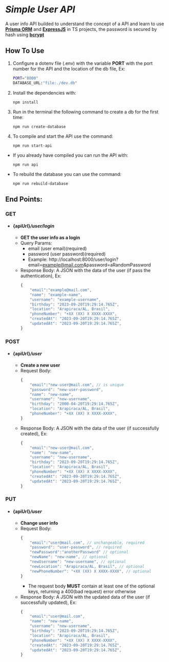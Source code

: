 # **_Simple User API_**

A user info API builded to understand the concept of a API and learn to use **[Prisma ORM](https://www.prisma.io)** and **[ExpressJS](https://expressjs.com)** in TS projects, the password is secured by hash using **[bcrypt](https://github.com/kelektiv/node.bcrypt.js#readme)**

## **How To Use**

1. Configure a dotenv file (.env) with the variable **PORT** with the port number for the API and the location of the db file, Ex:
   ```sh
   PORT="8000"
   DATABASE_URL:"file:./dev.db"
   ```
2. Install the dependencies with:
   ```console
   npm install
   ```
4. Run in the terminal the following command to create a db for the first time:
   ```console
   npm run create-database
   ```
5. To compile and start the API use the command:
   ```console
   npm run start-api
   ```
- If you already have compiled you can run the API with:
  ```console
  npm run api
  ```
- To rebuild the database you can use the command:
  ```console
  npm run rebuild-database
  ```

## **End Points:**

### **GET**

- #### {apiUrl}**_/user/login_**
  - **GET the user info as a login**
  - Query Params:
    - email (user email)(required)
    - password (user password)(required)
    - Example: http://localhost:8000/user/login?email=example@mail.com&password=aRandomPassword
  - Response Body:
    A JSON with the data of the user (if pass the authentication), Ex:
    ```javascript
    {
        "email":"example@mail.com",
        "name": "example-name",
        "username": "example-username",
        "birthday": "2023-09-20T19:29:14.765Z",
        "location": "Arapiraca/AL, Brasil",
        "phoneNumber": "+XX (XX) X XXXX-XXXX",
        "createdAt": "2023-09-20T19:29:14.765Z",
        "updatedAt": "2023-09-20T19:29:14.765Z",
    }
    ```

### **POST**

- #### {apiUrl}**_/user_**
  - **Create a new user**
  - Request Body:
    ```javascript
    {
        "email":"new-user@mail.com", // is unique
        "password": "new-user-password",
        "name": "new-name",
        "username": "new-username",
        "birthday": "2000-04-20T19:29:14.765Z",
        "location": "Arapiraca/AL, Brasil",
        "phoneNumber": "+XX (XX) X XXXX-XXXX",
    }
    ```
  - Response Body:
    A JSON with the data of the user (if successfully created), Ex:
    ```javascript
    {
        "email":"new-user@mail.com",
        "name": "new-name",
        "username": "new-username",
        "birthday": "2023-09-20T19:29:14.765Z",
        "location": "Arapiraca/AL, Brasil",
        "phoneNumber": "+XX (XX) X XXXX-XXXX",
        "createdAt": "2023-09-20T19:29:14.765Z",
        "updatedAt": "2023-09-20T19:29:14.765Z",
    }
    ```

### **PUT**

- #### {apiUrl}**_/user_**
  - **Change user info**
  - Request Body:
    ```javascript
    {
        "email":"user@mail.com", // unchangeable, required
        "password": "user-password", // required
        "newPassword":"anotherPassword" // optional
        "newName": "new-name", // optional
        "newUsername": "new-username", // optional
        "newLocation": "Arapiraca/AL, Brasil", // optional
        "newPhoneNumber": "+XX (XX) X XXXX-XXXX", // optional
    }
    ```
    - The request body **MUST** contain at least one of the optional keys, returning a 400(bad request) error otherwise
  - Response Body:
    A JSON with the updated data of the user (if successfully updated), Ex:
    ```javascript
    {
        "email":"user@mail.com",
        "name": "new-name",
        "username": "new-username",
        "birthday": "2023-09-20T19:29:14.765Z",
        "location": "Arapiraca/AL, Brasil",
        "phoneNumber": "+XX (XX) X XXXX-XXXX",
        "createdAt": "2023-09-20T19:29:14.765Z",
        "updatedAt": "2023-09-20T19:29:14.765Z",
    }
    ```
